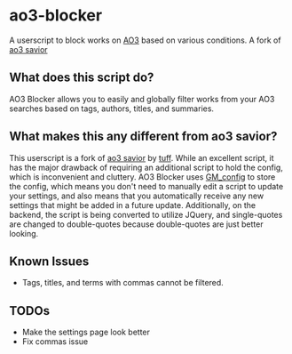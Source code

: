 # ao3-blocker
A userscript to block works on [AO3](https://archiveofourown.org/) based on various conditions. A fork of [ao3 savior](https://greasyfork.org/en/scripts/3579-ao3-savior)

## What does this script do?
AO3 Blocker allows you to easily and globally filter works from your AO3 searches based on tags, authors, titles, and summaries.

## What makes this any different from ao3 savior?
This userscript is a fork of [ao3 savior](https://greasyfork.org/en/scripts/3579-ao3-savior) by [tuff](https://greasyfork.org/en/users/3831-tuff). While an excellent script, it has the major drawback of requiring an additional script to hold the config, which is inconvenient and cluttery. AO3 Blocker uses [GM_config](https://github.com/sizzlemctwizzle/GM_config) to store the config, which means you don't need to manually edit a script to update your settings, and also means that you automatically receive any new settings that might be added in a future update. Additionally, on the backend, the script is being converted to utilize JQuery, and single-quotes are changed to double-quotes because double-quotes are just better looking.

## Known Issues
- Tags, titles, and terms with commas cannot be filtered.

## TODOs
- Make the settings page look better
- Fix commas issue
